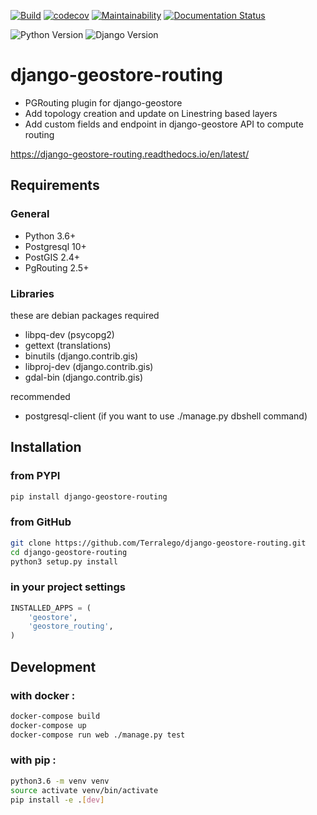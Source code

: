 [![Build](https://github.com/Terralego/django-geostore-routing/workflows/Testing/badge.svg)](https://github.com/Terralego/django-geostore-routing/actions?query=branch%3Amaster)
[![codecov](https://codecov.io/gh/Terralego/django-geostore-routing/branch/master/graph/badge.svg)](https://codecov.io/gh/Terralego/django-geostore-routing)
[![Maintainability](https://api.codeclimate.com/v1/badges/d68cfbf250ff1bd8d91f/maintainability)](https://codeclimate.com/github/Terralego/django-geostore-routing/maintainability)
[![Documentation Status](https://readthedocs.org/projects/django-geostore-routing/badge/?version=latest)](https://django-geostore-routing.readthedocs.io/en/latest/?badge=latest)

![Python Version](https://img.shields.io/badge/python-%3E%3D%203.6-blue.svg)
![Django Version](https://img.shields.io/badge/django-%3E%3D%202.2-blue.svg)

# django-geostore-routing

* PGRouting plugin for django-geostore
* Add topology creation and update on Linestring based layers
* Add custom fields and endpoint in django-geostore API to compute routing

https://django-geostore-routing.readthedocs.io/en/latest/

## Requirements

### General

* Python 3.6+
* Postgresql 10+
* PostGIS 2.4+
* PgRouting 2.5+

### Libraries

these are debian packages required

- libpq-dev   (psycopg2)
- gettext     (translations)
- binutils    (django.contrib.gis)
- libproj-dev (django.contrib.gis)
- gdal-bin    (django.contrib.gis)

recommended

- postgresql-client (if you want to use ./manage.py dbshell command)

## Installation

### from PYPI

```bash
pip install django-geostore-routing
```

### from GitHub

```bash
git clone https://github.com/Terralego/django-geostore-routing.git
cd django-geostore-routing
python3 setup.py install
```

### in your project settings

```python
INSTALLED_APPS = (
    'geostore',
    'geostore_routing',
)
```

## Development

### with docker :
```bash
docker-compose build
docker-compose up
docker-compose run web ./manage.py test
```

### with pip :
```bash
python3.6 -m venv venv
source activate venv/bin/activate
pip install -e .[dev]
```
